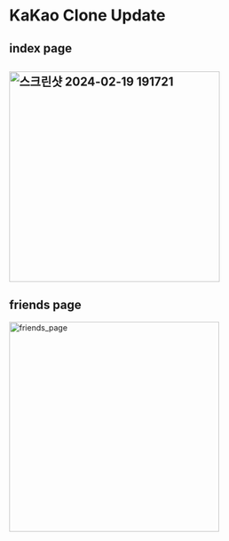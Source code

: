 # KaKao Clone Update

## index page

## <img width="379" alt="스크린샷 2024-02-19 191721" src="https://github.com/wooyoungwoong-AI/KaKao-clone/assets/136695011/111e85ce-dc75-469e-91b2-d4b8e4a3e5e4">

## friends page

<img width="378" alt="friends_page" src="https://github.com/wooyoungwoong-AI/KaKao-clone/assets/136695011/99c8e52c-2cc2-450b-b1f8-3e6b55cc3709">
